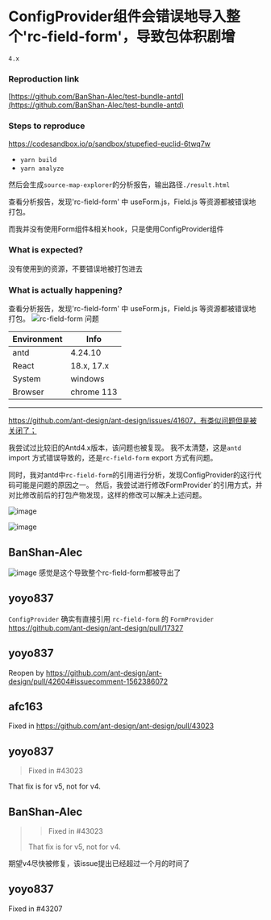 # ConfigProvider组件会错误地导入整个'rc-field-form'，导致包体积剧增

`4.x`

### Reproduction link

[https://github.com/BanShan-Alec/test-bundle-antd](https://github.com/BanShan-Alec/test-bundle-antd)

### Steps to reproduce

https://codesandbox.io/p/sandbox/stupefied-euclid-6twq7w

- `yarn build`
- `yarn analyze`

然后会生成`source-map-explorer`的分析报告，输出路径`./result.html`

查看分析报告，发现'rc-field-form' 中 useForm.js，Field.js 等资源都被错误地打包。

而我并没有使用Form组件&相关hook，只是使用ConfigProvider组件

### What is expected?

没有使用到的资源，不要错误地被打包进去

### What is actually happening?

查看分析报告，发现'rc-field-form' 中 useForm.js，Field.js 等资源都被错误地打包。
![rc-field-form 问题](https://github.com/ant-design/ant-design/assets/44499686/11161494-76d3-4e80-a53f-57b097008cac)

| Environment | Info       |
| ----------- | ---------- |
| antd        | 4.24.10    |
| React       | 18.x, 17.x |
| System      | windows    |
| Browser     | chrome 113 |

---

https://github.com/ant-design/ant-design/issues/41607，有类似问题但是被关闭了；

我尝试过比较旧的Antd4.x版本，该问题也被复现。
我不太清楚，这是`antd` import 方式错误导致的，还是`rc-field-form` export 方式有问题。

同时，我对antd中`rc-field-form`的引用进行分析，发现ConfigProvider的这行代码可能是问题的原因之一。
然后，我尝试进行修改FormProvider`的引用方式，并对比修改前后的打包产物发现，这样的修改可以解决上述问题。

![image](https://github.com/ant-design/ant-design/assets/44499686/c412644c-ca6e-46f7-8348-ab8c1c46a908)

![image](https://github.com/ant-design/ant-design/assets/44499686/8a236acb-3a94-4339-bf35-9df6980b2ccd)

<!-- generated by ant-design-issue-helper. DO NOT REMOVE -->

## BanShan-Alec

![image](https://github.com/ant-design/ant-design/assets/44499686/b2c144cf-5137-4082-9d4a-a7284e2140d2)
感觉是这个导致整个rc-field-form都被导出了

## yoyo837

`ConfigProvider` 确实有直接引用 `rc-field-form` 的 `FormProvider` https://github.com/ant-design/ant-design/pull/17327

## yoyo837

Reopen by https://github.com/ant-design/ant-design/pull/42604#issuecomment-1562386072

## afc163

Fixed in https://github.com/ant-design/ant-design/pull/43023

## yoyo837

> Fixed in #43023

That fix is for v5, not for v4.

## BanShan-Alec

> > Fixed in #43023
>
> That fix is for v5, not for v4.

期望v4尽快被修复，该issue提出已经超过一个月的时间了

## yoyo837

Fixed in #43207
